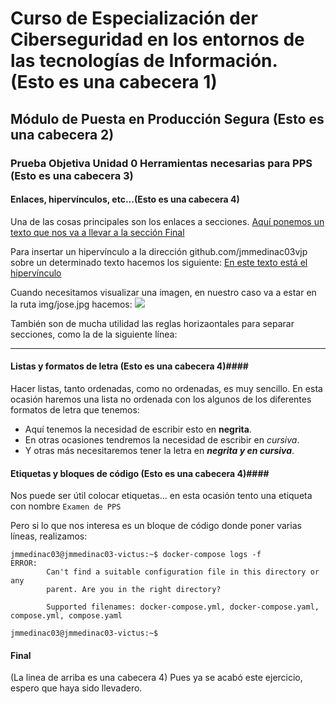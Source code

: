 #    Curso de Especialización der Ciberseguridad en los entornos de las tecnologías de Información. (Esto es una cabecera 1)

##   Módulo de Puesta en Producción Segura (Esto es una cabecera 2)

###    Prueba Objetiva Unidad 0 Herramientas necesarias para PPS (Esto es una cabecera 3)


#### Enlaces, hipervínculos, etc...(Esto es una cabecera 4)

Una de las cosas principales son los enlaces a secciones.  [Aquí ponemos un texto que nos va a llevar a la sección Final](#Final)

Para insertar un hipervínculo a la dirección github.com/jmmedinac03vjp sobre un determinado texto hacemos los siguiente: [En este texto está el hipervínculo](https://github.com/jmmedinac03vjp)

Cuando necesitamos visualizar una imagen, en nuestro caso va a estar en la ruta img/jose.jpg hacemos:  ![](img/jose.jpg) 

También son de mucha utilidad las reglas horizaontales para separar secciones, como la de la siguiente línea:
___
#### Listas y formatos de letra (Esto es una cabecera 4)####
Hacer listas, tanto ordenadas, como no ordenadas, es muy sencillo. En esta ocasión haremos una lista no ordenada con los algunos de los diferentes formatos de letra que tenemos:
+ Aquí tenemos la necesidad de escribir esto en __negrita__.
+ En otras ocasiones tendremos la necesidad de escribir en       _cursiva_.
+ Y otras más necesitaremos tener la letra en ___negrita y en cursiva___.


#### Etiquetas y bloques de código (Esto es una cabecera 4)####
Nos puede ser útil colocar etiquetas... en esta ocasión tento una etiqueta con nombre ``Examen de PPS``

Pero si lo que nos interesa es un bloque de código donde poner varias líneas, realizamos:
~~~
jmmedinac03@jmmedinac03-victus:~$ docker-compose logs -f
ERROR: 
        Can't find a suitable configuration file in this directory or any
        parent. Are you in the right directory?

        Supported filenames: docker-compose.yml, docker-compose.yaml, compose.yml, compose.yaml
        
jmmedinac03@jmmedinac03-victus:~$ 
~~~

#### Final 
(La linea de arriba es una cabecera 4) 
Pues ya se acabó este ejercicio, espero que haya sido llevadero.
